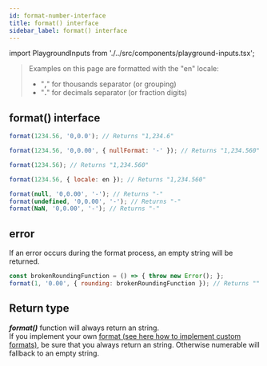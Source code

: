 ```yaml
---
id: format-number-interface
title: format() interface
sidebar_label: format() interface
---
```


import PlaygroundInputs from './../src/components/playground-inputs.tsx';

> Examples on this page are formatted with the "en" locale:
> - "**,**" for thousands separator (or grouping)
> - "**.**" for decimals separator (or fraction digits)

## format() interface

```javascript
format(1234.56, '0,0.0'); // Returns "1,234.6"

format(1234.56, '0,0.00', { nullFormat: '-' }); // Returns "1,234.560"

format(1234.56); // Returns "1,234.560"

format(1234.56, { locale: en }); // Returns "1,234.560"

format(null, '0,0.00', '-'); // Returns "-"
format(undefined, '0,0.00', '-'); // Returns "-"
format(NaN, '0,0.00', '-'); // Returns "-"
```

## error

If an error occurs during the format process, an empty string will be returned.
```javascript
const brokenRoundingFunction = () => { throw new Error(); };
format(1, '0.00', { rounding: brokenRoundingFunction }); // Returns ""
```

## Return type

***format()*** function will always return an string.  
If you implement your own [format (see here how to implement custom formats)](/), be sure that you always return an string. Otherwise numerable will fallback to an empty string.  
